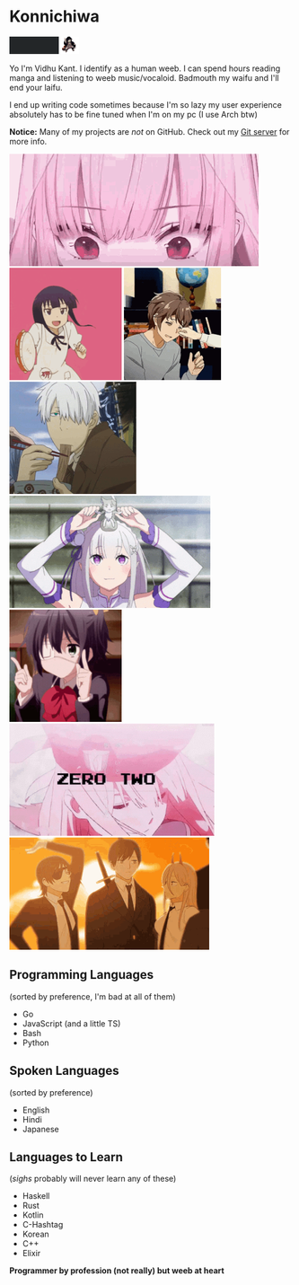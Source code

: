 # Konnichiwa

[![vidhukant.xyz](vidhukant.xyz.gif)](https://vidhukant.xyz)
![Dank Nezuko](dank-nezuko.gif)

Yo I'm Vidhu Kant. I identify as a human weeb. I can spend hours reading manga and listening to weeb music/vocaloid.
Badmouth my waifu and I'll end your laifu.

I end up writing code sometimes because I'm so lazy my user experience absolutely has to be fine tuned when I'm on my pc (I use Arch btw)

**Notice:** Many of my projects are *not* on GitHub. Check out my [Git server](https://mikunonaka.net) for more info.

![Mori Calliope](mori-calliope.gif)
![Tambourine](tambourine.gif)
![Azusagawa Sakuta](azusagawa-cheek.gif)
![Ginko](mushishi-ginko.gif)
![Emilia](emilia.gif)
![Takanashi Rikka](rikka.gif)
![Zero Two](zero-two.gif)
![Chainsaw Man](chainsawman.gif)

## Programming Languages

(sorted by preference, I'm bad at all of them)

- Go
- JavaScript (and a little TS)
- Bash
- Python

## Spoken Languages

(sorted by preference)

- English
- Hindi
- Japanese

## Languages to Learn

(*sighs* probably will never learn any of these)

- Haskell
- Rust
- Kotlin
- C-Hashtag
- Korean
- C++
- Elixir


**Programmer by profession (not really) but weeb at heart**
